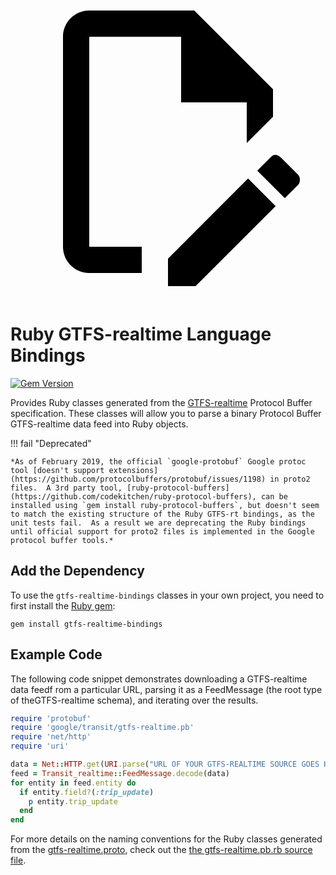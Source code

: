 <a class="pencil-link" href="https://github.com/MobilityData/gtfs-realtime-bindings/edit/master/ruby/README.md" title="Edit this page" target="_blank">
    <svg class="pencil" xmlns="http://www.w3.org/2000/svg" viewBox="0 0 24 24"><path d="M10 20H6V4h7v5h5v3.1l2-2V8l-6-6H6c-1.1 0-2 .9-2 2v16c0 1.1.9 2 2 2h4v-2m10.2-7c.1 0 .3.1.4.2l1.3 1.3c.2.2.2.6 0 .8l-1 1-2.1-2.1 1-1c.1-.1.2-.2.4-.2m0 3.9L14.1 23H12v-2.1l6.1-6.1 2.1 2.1Z"></path></svg>
  </a>
  
# Ruby GTFS-realtime Language Bindings

[![Gem Version](https://badge.fury.io/rb/gtfs-realtime-bindings.svg)](https://badge.fury.io/rb/gtfs-realtime-bindings)

Provides Ruby classes generated from the [GTFS-realtime](https://github.com/google/transit/tree/master/gtfs-realtime) Protocol Buffer specification.  These classes will allow you to parse a binary Protocol Buffer GTFS-realtime data feed into Ruby objects.

!!! fail "Deprecated"

    *As of February 2019, the official `google-protobuf` Google protoc tool [doesn't support extensions](https://github.com/protocolbuffers/protobuf/issues/1198) in proto2 files.  A 3rd party tool, [ruby-protocol-buffers](https://github.com/codekitchen/ruby-protocol-buffers), can be installed using `gem install ruby-protocol-buffers`, but doesn't seem to match the existing structure of the Ruby GTFS-rt bindings, as the unit tests fail.  As a result we are deprecating the Ruby bindings until official support for proto2 files is implemented in the Google protocol buffer tools.*

## Add the Dependency

To use the `gtfs-realtime-bindings` classes in your own project, you need to first install the [Ruby gem](https://rubygems.org/gems/gtfs-realtime-bindings):

```
gem install gtfs-realtime-bindings
```

## Example Code

The following code snippet demonstrates downloading a GTFS-realtime data feedf rom a particular URL, parsing it as a FeedMessage (the root type of theGTFS-realtime schema), and iterating over the results.

```ruby
require 'protobuf'
require 'google/transit/gtfs-realtime.pb'
require 'net/http'
require 'uri'

data = Net::HTTP.get(URI.parse("URL OF YOUR GTFS-REALTIME SOURCE GOES HERE"))
feed = Transit_realtime::FeedMessage.decode(data)
for entity in feed.entity do
  if entity.field?(:trip_update)
    p entity.trip_update
  end
end
```

For more details on the naming conventions for the Ruby classes generated from the [gtfs-realtime.proto](https://github.com/google/transit/blob/master/gtfs-realtime/proto/gtfs-realtime.proto), check out the [the gtfs-realtime.pb.rb source file](https://github.com/MobilityData/gtfs-realtime-bindings/blob/master/ruby/lib/google/transit/gtfs-realtime.pb.rb).
